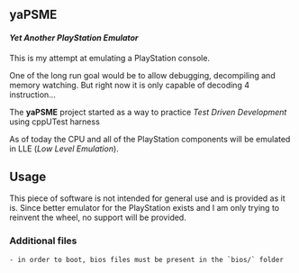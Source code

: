 ## yaPSME
#### _Yet Another PlayStation Emulator_

This is my attempt at emulating a PlayStation console.

One of the long run goal would be to allow debugging, decompiling and memory watching. But right now it is only capable of decoding 4 instruction...

The **yaPSME** project started as a way to practice _Test Driven Development_ using cppUTest harness

As of today the CPU and all of the PlayStation components will be emulated in LLE (_Low Level Emulation_).


## Usage
This piece of software is not intended for general use and is provided as it is. Since better emulator for the PlayStation exists and I am only trying to reinvent the wheel, no support will be provided.

### Additional files
    - in order to boot, bios files must be present in the `bios/` folder
